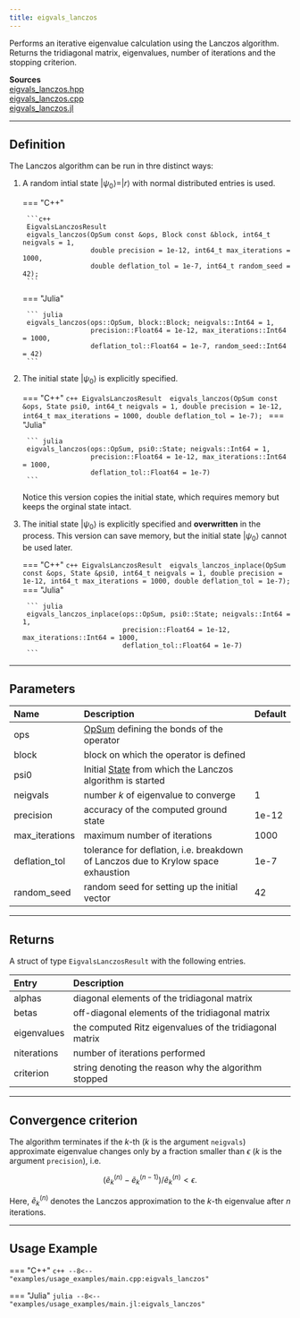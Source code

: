```yaml
---
title: eigvals_lanczos
---
```


Performs an iterative eigenvalue calculation using the Lanczos algorithm. Returns the tridiagonal matrix, eigenvalues, number of iterations and the stopping criterion.

**Sources**<br>
[eigvals_lanczos.hpp](https://github.com/awietek/xdiag/blob/main/xdiag/algorithms/lanczos/eigvals_lanczos.hpp)<br>
[eigvals_lanczos.cpp](https://github.com/awietek/xdiag/blob/main/xdiag/algorithms/lanczos/eigvals_lanczos.cpp)<br>
[eigvals_lanczos.jl](https://github.com/awietek/XDiag.jl/blob/main/src/algorithms/lanczos/eigvals_lanczos.jl)

---

## Definition

The Lanczos algorithm can be run in thre distinct ways:

1. A random intial state $|\psi_0\rangle = |r\rangle$ with normal distributed entries is used.

	=== "C++"

		```c++
		EigvalsLanczosResult
		eigvals_lanczos(OpSum const &ops, Block const &block, int64_t neigvals = 1,
                    	double precision = 1e-12, int64_t max_iterations = 1000,
                        double deflation_tol = 1e-7, int64_t random_seed = 42);
		```
	
	=== "Julia"

		``` julia
		eigvals_lanczos(ops::OpSum, block::Block; neigvals::Int64 = 1, 
		                precision::Float64 = 1e-12,	max_iterations::Int64 = 1000,
                        deflation_tol::Float64 = 1e-7, random_seed::Int64 = 42)
		```

2. The initial state $|\psi_0\rangle$ is explicitly specified. 

	=== "C++"
		```c++
		EigvalsLanczosResult 
		eigvals_lanczos(OpSum const &ops, State psi0, int64_t neigvals = 1,
	                    double precision = 1e-12, int64_t max_iterations = 1000,
						double deflation_tol = 1e-7);
     	```
	=== "Julia"

		``` julia
		eigvals_lanczos(ops::OpSum, psi0::State; neigvals::Int64 = 1, 
		                precision::Float64 = 1e-12,	max_iterations::Int64 = 1000,
                        deflation_tol::Float64 = 1e-7)
		```
		
	Notice this version copies the initial state, which requires memory but keeps the orginal state intact.

3. The initial state $|\psi_0\rangle$ is explicitly specified and **overwritten** in the process. This version can save memory, but the initial state  $|\psi_0\rangle$ cannot be used later.

	=== "C++"
		```c++
		EigvalsLanczosResult 
		eigvals_lanczos_inplace(OpSum const &ops, State &psi0, int64_t neigvals = 1,
	                        	double precision = 1e-12, int64_t max_iterations = 1000,
                                double deflation_tol = 1e-7);
     	```
	=== "Julia"

		``` julia
		eigvals_lanczos_inplace(ops::OpSum, psi0::State; neigvals::Int64 = 1, 
		                        precision::Float64 = 1e-12,	max_iterations::Int64 = 1000,
                                deflation_tol::Float64 = 1e-7)
		```
---

## Parameters

| Name           | Description                                                                       | Default |
|:---------------|:----------------------------------------------------------------------------------|---------|
| ops            | [OpSum](../operators/opsum.md) defining the bonds of the operator                 |         |
| block          | block on which the operator is defined                                            |         |
| psi0           | Initial [State](../states/state.md) from which the Lanczos algorithm is started   |         |
| neigvals       | number $k$ of eigenvalue to converge                                              | 1       |
| precision      | accuracy of the computed ground state                                             | 1e-12   |
| max_iterations | maximum number of iterations                                                      | 1000    |
| deflation_tol  | tolerance for deflation, i.e. breakdown of Lanczos due to Krylow space exhaustion | 1e-7    |
| random_seed    | random seed for setting up the initial vector                                     | 42      |

---

## Returns

A struct of type `EigvalsLanczosResult` with the following entries.

| Entry       | Description                                             |
|:------------|:--------------------------------------------------------|
| alphas      | diagonal elements of the tridiagonal matrix             |
| betas       | off-diagonal elements of the tridiagonal matrix         |
| eigenvalues | the computed Ritz eigenvalues of the tridiagonal matrix |
| niterations | number of iterations performed                          |
| criterion   | string denoting the reason why the algorithm stopped    |

---

## Convergence criterion

The algorithm terminates if the $k$-th ($k$ is the argument `neigvals`) approximate eigenvalue changes only by a fraction smaller than $\epsilon$ ($k$ is the argument `precision`), i.e.

$$ (\tilde{e}_k^{(n)} - \tilde{e}_k^{(n-1)}) / \tilde{e}_k^{(n)} < \epsilon.$$

Here, $\tilde{e}_k^{(n)}$ denotes the Lanczos approximation to the $k$-th eigenvalue after $n$ iterations.

---

## Usage Example

=== "C++"
	```c++
	--8<-- "examples/usage_examples/main.cpp:eigvals_lanczos"
	```

=== "Julia"
	```julia
	--8<-- "examples/usage_examples/main.jl:eigvals_lanczos"
	```
